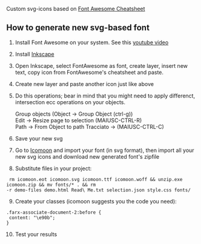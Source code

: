 Custom svg-icons based on  [Font Awesome Cheatsheet](http://fontawesome.io/cheatsheet/) 

## How to generate new svg-based font

1. Install Font Awesome on your system. See this [youtube video](https://www.youtube.com/watch?v=tGs_omrgeBk)
2. Install [Inkscape](https://inkscape.org/it/download/)
3. Open Inkscape, select FontAwesome as font, create layer, insert new text, copy icon from FontAwesome's cheatsheet and paste.
4. Create new layer and paste another icon just like above
5. Do this operations; bear in mind that you might need to apply differenct, intersection ecc operations on your objects.

   Group objects (Object -> Group Object (ctrl-g))  
   Edit -> Resize page to selection (MAIUSC-CTRL-R)  
   Path -> From Object to path Tracciato -> (MAIUSC-CTRL-C)  
   
6. Save your new svg
7. Go to [Icomoon](https://icomoon.io/app) and import your font (in svg format), then import all your new svg icons and download new generated font's zipfile
8. Substitute files in your project:

```
 rm icomoon.eot icomoon.svg icomoon.ttf icomoon.woff && unzip.exe icomoon.zip && mv fonts/* . && rm
-r demo-files demo.html Read\ Me.txt selection.json style.css fonts/
```

 9. Create your classes (icomoon suggests you the code you need):
 
 ```
.farx-associate-document-2:before {
  content: "\e90b";
}
 ```
 
 10. Test your results
